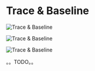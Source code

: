 <!-- MONITOR_TraceBaseline.md --- 
;; 
;; Description: 
;; Author: Hongyi Wu(吴鸿毅)
;; Email: wuhongyi@qq.com 
;; Created: 日 10月  7 09:05:53 2018 (+0800)
;; Last-Updated: 日 10月  7 09:06:03 2018 (+0800)
;;           By: Hongyi Wu(吴鸿毅)
;;     Update #: 1
;; URL: http://wuhongyi.cn -->

# Trace & Baseline


![Trace & Baseline](/img/Trace.png)


![Trace & Baseline](/img/BaselineHist.png)


![Trace & Baseline](/img/BaselineTimestamps.png)


。。TODO。。

<!-- MONITOR_TraceBaseline.md ends here -->
